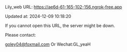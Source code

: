 Lily_web URL: https://ae6d-61-165-102-156.ngrok-free.app

Updated at: 2024-12-09 10:18:20

If you cannot open this URL, the server might be down.

Please contact: 

goley04@foxmail.com Or Wechat:GL_yeaH